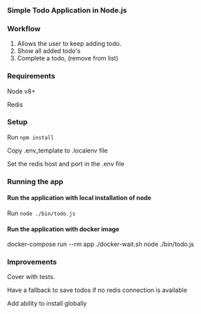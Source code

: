 ### Simple Todo Application in Node.js

### Workflow

1. Allows the user to keep adding todo.
2. Show all added todo's
3. Complete a todo, (remove from list)

### Requirements

Node v8+

Redis

### Setup

Run `npm install`

Copy .env_template to .localenv file

Set the redis host and port in the .env file

### Running the app

#### Run the application with local installation of node
Run `node ./bin/todo.js`

#### Run the application with docker image
docker-compose run --rm app ./docker-wait.sh node ./bin/todo.js



### Improvements

Cover with tests.

Have a fallback to save todos if no redis connection is available

Add ability to install globally



